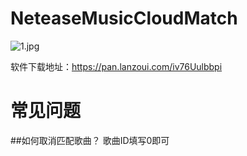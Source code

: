 # NeteaseMusicCloudMatch

![1.jpg](https://dd-static.jd.com/ddimg/jfs/t1/201024/5/8896/98978/615289a7E82e53f3b/5d9eafbf6c5150ec.jpg)

软件下载地址：<a href="https://pan.lanzoui.com/iv76Uulbbpi" target="_blank">https://pan.lanzoui.com/iv76Uulbbpi</a>

# 常见问题

##如何取消匹配歌曲？
歌曲ID填写0即可
